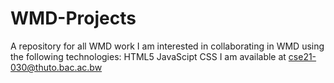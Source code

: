 # WMD-Projects
A repository for all WMD work
I am interested in collaborating in WMD using the following technologies:
HTML5
JavaScipt
CSS
I am available at cse21-030@thuto.bac.ac.bw
